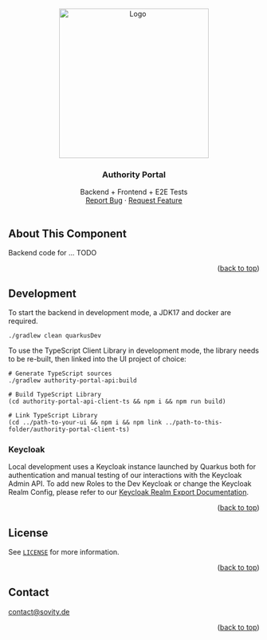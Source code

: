 <!-- Improved compatibility of back to top link: See: https://github.com/othneildrew/Best-README-Template/pull/73 -->

<a name="readme-top"></a>

<!-- PROJECT LOGO -->
<br />
<div align="center">
<a href="https://github.com/sovity/authority-portal">
<img src="https://raw.githubusercontent.com/sovity/edc-ui/main/src/assets/images/sovity_logo.svg" alt="Logo" width="300">
</a>

<h3 align="center">Authority Portal</h3>
<p align="center" style="padding-bottom:16px">
Backend + Frontend + E2E Tests
<br />
<a href="https://github.com/sovity/authority-portal/issues/new?template=bug_report.md">Report Bug</a>
·
<a href="https://github.com/sovity/authority-portal/issues/new?template=feature_request.md">Request Feature</a>
</p>
</div>

## About This Component

Backend code for ... TODO

<p align="right">(<a href="#readme-top">back to top</a>)</p>

## Development

To start the backend in development mode, a JDK17 and docker are required.

```shell
./gradlew clean quarkusDev
```

To use the TypeScript Client Library in development mode, the library needs to be re-built, then linked into the UI
project of choice:

```shell
# Generate TypeScript sources
./gradlew authority-portal-api:build

# Build TypeScript Library
(cd authority-portal-api-client-ts && npm i && npm run build)

# Link TypeScript Library
(cd ../path-to-your-ui && npm i && npm link ../path-to-this-folder/authority-portal-client-ts)
```

### Keycloak

Local development uses a Keycloak instance launched by Quarkus both for authentication and manual testing of our interactions with the Keycloak Admin API. To add new Roles to the Dev Keycloak or change the Keycloak Realm Config, please refer to our [Keycloak Realm Export Documentation](docs/dev/keycloak-realm-export).

<p align="right">(<a href="#readme-top">back to top</a>)</p>

## License

See [`LICENSE`](./LICENSE) for more information.

<p align="right">(<a href="#readme-top">back to top</a>)</p>

## Contact

contact@sovity.de

<p align="right">(<a href="#readme-top">back to top</a>)</p>
